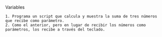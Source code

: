 Variables

    1. Programa un script que calcula y muestra la suma de tres números que recibe como parámetro.
    2. Como el anterior, pero en lugar de recibir los números como parámetros, los recibe a través del teclado.
